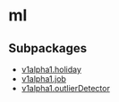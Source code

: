 # ml



## Subpackages

* [v1alpha1.holiday](v1alpha1/holiday/index.md)
* [v1alpha1.job](v1alpha1/job.md)
* [v1alpha1.outlierDetector](v1alpha1/outlierDetector/index.md)
